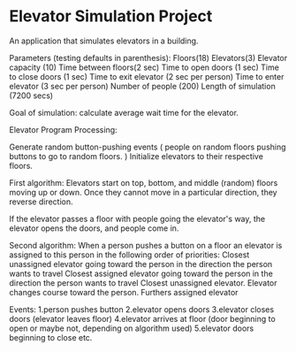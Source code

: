 # Elevator Simulation Project

An application that simulates elevators in a building.

Parameters (testing defaults in parenthesis):
Floors(18)
Elevators(3)
Elevator capacity (10)
Time between floors(2 sec)
Time to open doors (1 sec)
Time to close doors (1 sec)
Time to exit elevator (2 sec per person)
Time to enter elevator (3 sec per person)
Number of people (200)
Length of simulation (7200 secs)

Goal of simulation: calculate average wait time for the elevator.

Elevator Program Processing:

Generate random button-pushing events ( people on random floors pushing buttons to go to random floors. )
Initialize elevators to their respective floors. 

First algorithm:
Elevators start on top, bottom, and middle (random) floors moving up or down. Once they cannot move in a particular direction, they reverse direction.

If the elevator passes a floor with people going the elevator's way, the elevator opens the doors, and people come in.

Second algorithm:
When a person pushes a button on a floor an elevator is assigned to this person in the following order of priorities:
Closest unassigned elevator going toward the person in the direction the person wants to travel
Closest assigned elevator going toward the person in the direction the person wants to travel
Closest unassigned elevator. Elevator changes course toward the person.
Furthers assigned elevator

Events:
1.person pushes button
2.elevator opens doors
3.elevator closes doors (elevator leaves floor)
4.elevator arrives at floor (door beginning to open or maybe not, depending on algorithm used)
5.elevator doors beginning to close
etc.
